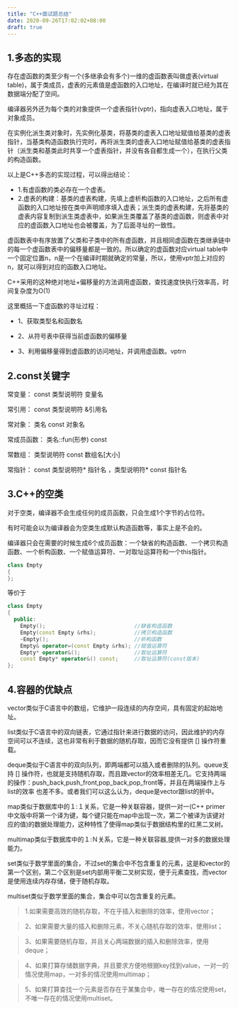 ```yaml
---
title: "C++面试题总结"
date: 2020-09-26T17:02:02+08:00
draft: true
---
```


## 1.多态的实现

存在虚函数的类至少有一个(多继承会有多个)一维的虚函数表叫做虚表(virtual table)，属于类成员，虚表的元素值是虚函数的入口地址，在编译时就已经为其在数据端分配了空间。

编译器另外还为每个类的对象提供一个虚表指针(vptr)，指向虚表入口地址，属于对象成员。

在实例化派生类对象时，先实例化基类，将基类的虚表入口地址赋值给基类的虚表指针，当基类构造函数执行完时，再将派生类的虚表入口地址赋值给基类的虚表指针（派生类和基类此时共享一个虚表指针，并没有各自都生成一个），在执行父类的构造函数。


以上是C++多态的实现过程，可以得出结论：

- 1.有虚函数的类必存在一个虚表。
- 2.虚表的构建：基类的虚表构建，先填上虚析构函数的入口地址，之后所有虚函数的入口地址按在类中声明顺序填入虚表；派生类的虚表构建，先将基类的虚表内容复制到派生类虚表中，如果派生类覆盖了基类的虚函数，则虚表中对应的虚函数入口地址也会被覆盖，为了后面寻址的一致性。


虚函数表中有序放置了父类和子类中的所有虚函数，并且相同虚函数在类继承链中的每一个虚函数表中的偏移量都是一致的。所以确定的虚函数对应virtual table中一个固定位置n，n是一个在编译时期就确定的常量，所以，使用vptr加上对应的n，就可以得到对应的函数入口地址。

C++采用的这种绝对地址+偏移量的方法调用虚函数，查找速度快执行效率高，时间复杂度为O(1)

这里概括一下虚函数的寻址过程：

- 1、获取类型名和函数名

- 2、从符号表中获得当前虚函数的偏移量

- 3、利用偏移量得到虚函数的访问地址，并调用虚函数。vptrn


## 2.const关键字

常变量： const 类型说明符 变量名

常引用： const 类型说明符 &引用名

常对象： 类名 const 对象名

常成员函数： 类名::fun(形参) const

常数组： 类型说明符 const 数组名[大小]

常指针： const 类型说明符* 指针名 ，类型说明符* const 指针名

## 3.C++的空类

对于空类，编译器不会生成任何的成员函数，只会生成1个字节的占位符。

有时可能会以为编译器会为空类生成默认构造函数等，事实上是不会的。

编译器只会在需要的时候生成6个成员函数：一个缺省的构造函数、一个拷贝构造函数、一个析构函数、一个赋值运算符、一对取址运算符和一个this指针。

```cpp
class Empty
{
};

```

等价于

```cpp
class Empty
{
  public:
    Empty();                            //缺省构造函数
    Empty(const Empty &rhs);            //拷贝构造函数
    ~Empty();                           //析构函数 
    Empty& operator=(const Empty &rhs); //赋值运算符
    Empty* operator&();                 //取址运算符
    const Empty* operator&() const;     //取址运算符(const版本)
};


```

## 4.容器的优缺点

vector类似于C语言中的数组，它维护一段连续的内存空间，具有固定的起始地址。

list类似于C语言中的双向链表，它通过指针来进行数据的访问，因此维护的内存空间可以不连续，这也非常有利于数据的随机存取，因而它没有提供 [] 操作符重载。

deque类似于C语言中的双向队列，即两端都可以插入或者删除的队列。queue支持 [] 操作符，也就是支持随机存取，而且跟vector的效率相差无几。它支持两端的操作：push_back,push_front,pop_back,pop_front等，并且在两端操作上与list的效率
也差不多。或者我们可以这么认为，deque是vector跟list的折中。

map类似于数据库中的１:１关系，它是一种关联容器，提供一对一(C++ primer中文版中将第一个译为键，每个键只能在map中出现一次，第二个被译为该键对应的值)的数据处理能力，这种特性了使得map类似于数据结构里的红黑二叉树。

multimap类似于数据库中的１:Ｎ关系，它是一种关联容器,提供一对多的数据处理能力。

set类似于数学里面的集合，不过set的集合中不包含重复的元素，这是和vector的第一个区别，第二个区别是set内部用平衡二叉树实现，便于元素查找，而vector是使用连续内存存储，便于随机存取。

multiset类似于数学里面的集合，集合中可以包含重复的元素。



>1.如果需要高效的随机存取，不在乎插入和删除的效率，使用vector；

>2、如果需要大量的插入和删除元素，不关心随机存取的效率，使用list；

>3、如果需要随机存取，并且关心两端数据的插入和删除效率，使用deque；

>4、如果打算存储数据字典，并且要求方便地根据key找到value，一对一的情况使用map，一对多的情况使用multimap；

>5、如果打算查找一个元素是否存在于某集合中，唯一存在的情况使用set，不唯一存在的情况使用multiset。
